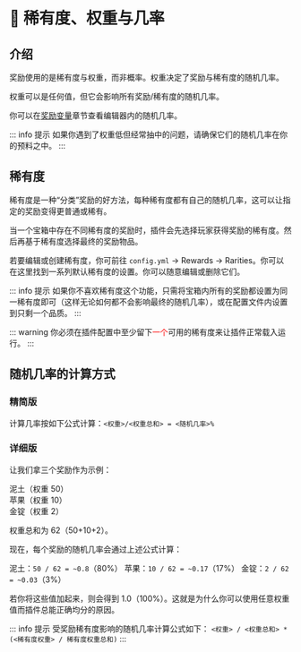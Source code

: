 # 🎡 稀有度、权重与几率

## 介绍

奖励使用的是稀有度与权重，而非概率。权重决定了奖励与稀有度的随机几率。

权重可以是任何值，但它会影响所有奖励/稀有度的随机几率。

你可以在[奖励变量](features.reward-placeholders.md)章节查看编辑器内的随机几率。

::: info 提示
如果你遇到了权重低但经常抽中的问题，请确保它们的随机几率在你的预料之中。
:::

## 稀有度

稀有度是一种“分类”奖励的好方法，每种稀有度都有自己的随机几率，这可以让指定的奖励变得更普通或稀有。

当一个宝箱中存在不同稀有度的奖励时，插件会先选择玩家获得奖励的稀有度。然后再基于稀有度选择最终的奖励物品。

若要编辑或创建稀有度，你可前往 `config.yml` -> Rewards -> Rarities。你可以在这里找到一系列默认稀有度的设置。你可以随意编辑或删除它们。

::: info 提示
如果你不喜欢稀有度这个功能，只需将宝箱内所有的奖励都设置为同一稀有度即可（这样无论如何都不会影响最终的随机几率），或在配置文件内设置到只剩一个品质。
:::

::: warning
你必须在插件配置中至少留下<font color="red">一个</font>可用的稀有度来让插件正常载入运行。
:::

## 随机几率的计算方式

### 精简版

计算几率按如下公式计算：`<权重>/<权重总和> = <随机几率>%`

### 详细版

让我们拿三个奖励作为示例：

泥土（权重 50）    
苹果（权重 10）    
金锭（权重 2）    

权重总和为 62（50+10+2）。

现在，每个奖励的随机几率会通过上述公式计算：

泥土：`50 / 62 = ~0.8`（80%）
苹果：`10 / 62 = ~0.17`（17%）
金锭：`2 / 62 = ~0.03`（3%）

若你将这些值加起来，则会得到 1.0（100%）。这就是为什么你可以使用任意权重值而插件总能正确均分的原因。

::: info 提示
受奖励稀有度影响的随机几率计算公式如下：
`<权重> / <权重总和> * (<稀有度权重> / 稀有度权重总和)`
:::